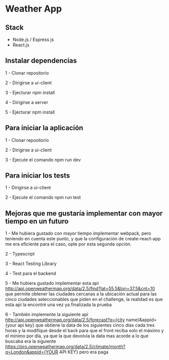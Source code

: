 # Weather App

## Stack
* Node.js / Espress js
* React.js

## Instalar dependencias 

1 - Clonar repositorio 

2 - Dirigirse a ui-client

3 - Ejecturar npm install

4 - Dirigirse a server

5 - Ejecturar npm install

## Para iniciar la aplicación 

1 - Clonar repositorio 

2 - Dirigirse a ui-client

3 - Ejecute el comando npm run dev

## Para iniciar los tests

1 - Dirigirse a ui-client

2 - Ejecute el comando npm run test


## Mejoras que me gustaría implementar con mayor tiempo en un futuro

1 - Me hubiera gustado con mayor tiempo implementar webpack, pero teniendo en cuenta este punto, y que la configuración de create-react-app me era eficiente para el caso, opte por esta segunda opción.

2 - Typescript 

3 - React Testing Library 

4 - Test para el backend

5 - Me hubiera gustado implementar esta api http://api.openweathermap.org/data/2.5/find?lat=55.5&lon=37.5&cnt=10 que permite obtener las ciudades cercanas a la ubicación actual para las cinco ciudades seleccionables que piden en el challenge, la realidad es que esta api la encontré una vez ya finalizada la prueba

6 - También implemente la siguiente api http://api.openweathermap.org/data/2.5/forecast?q={city name}&appid={your api key} que obtiene la data de los siguientes cinco días cada tres horas y la modifique desde el back para que el front reciba solo el máximo y el mínimo por día, ya que la que devolvía la data mas acorde a lo que buscaba era la siguiente https://pro.openweathermap.org/data/2.5/climate/month?q=London&appid={YOUR API KEY} pero era paga


